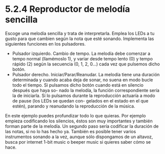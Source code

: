 # 5.2.4 Reproductor de melodía sencilla

Escoge una melodía sencilla y trata de interpretarla. Emplea los LEDs a tu
gusto para que cambien según la nota que esté sonando. Implementa las siguientes
funciones en los pulsadores.

* Pulsador izquierdo. Cambio de tempo. La melodía debe comenzar a tempo
normal (llamémoslo 1), y variar desde tempo lento (0) y tempo rápido (2)
según la secuencia (0, 1, 2, 0...) cada vez que pulsemos dicho botón.
* Pulsador derecho. Iniciar/Parar/Reanudar. La melodía tiene una duración
determinada y cuando acaba deja de sonar, no suena en modo bucle todo el
tiempo. Si pulsamos dicho botón cuando está en silencio después que haya so-
nado la melodía, la función correspondiente sería la de iniciarla. Si lo pulsamos
durante la reproducción actuaría a modo de pause (los LEDs se quedan con-
gelados en el estado en el que estén), parando y reanudando la reproducción
de la música.

En este ejemplo puedes profundizar todo lo que quieras. Por ejemplo empieza
codificando los silencios, éstos son muy importantes y también forman parte de
la melodía. Un segundo paso sería codificar la duración de las notas, si no lo has
hecho ya. También es posible tener varios instrumentos sonando a la vez, aunque
sólo dispongamos de un altavoz, busca por internet 1-bit music o beeper music
si quieres saber cómo se hace.